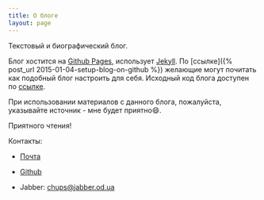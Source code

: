 ```yaml
---
title: О блоге
layout: page
---
```


Текстовый и биографический блог.

Блог хостится на [Github Pages](https://pages.github.com/), использует [Jekyll](http://jekyllrb.com/). По [ссылке]({% post_url 2015-01-04-setup-blog-on-github %}) желающие могут почитать как подобный блог настроить для себя. Исходный код блога доступен по [ссылке](https://github.com/alexprivalov/alexprivalov.github.io).

При использовании материалов с данного блога, пожалуйста, указывайте источник - мне будет приятно:smile:.

Приятного чтения!

Контакты:

* [Почта](mailto:edsgerdijkstra@ya.ru)

* [Github](https://github.com/alexprivalov)

* Jabber: chups@jabber.od.ua